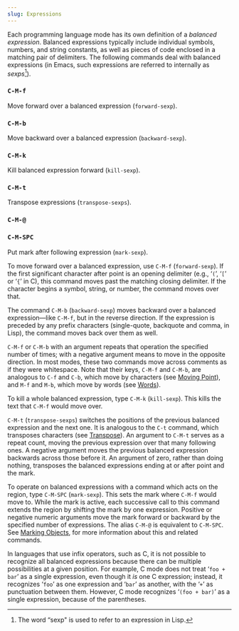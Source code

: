 ```yaml
---
slug: Expressions
---
```


Each programming language mode has its own definition of a *balanced expression*. Balanced expressions typically include individual symbols, numbers, and string constants, as well as pieces of code enclosed in a matching pair of delimiters. The following commands deal with balanced expressions (in Emacs, such expressions are referred to internally as *sexps*[^1]).

### `C-M-f`

Move forward over a balanced expression (`forward-sexp`).

### `C-M-b`

Move backward over a balanced expression (`backward-sexp`).

### `C-M-k`

Kill balanced expression forward (`kill-sexp`).

### `C-M-t`

Transpose expressions (`transpose-sexps`).

### `C-M-@`

### `C-M-SPC`

Put mark after following expression (`mark-sexp`).

To move forward over a balanced expression, use `C-M-f` (`forward-sexp`). If the first significant character after point is an opening delimiter (e.g., ‘`(`’, ‘`[`’ or ‘`{`’ in C), this command moves past the matching closing delimiter. If the character begins a symbol, string, or number, the command moves over that.

The command `C-M-b` (`backward-sexp`) moves backward over a balanced expression—like `C-M-f`, but in the reverse direction. If the expression is preceded by any prefix characters (single-quote, backquote and comma, in Lisp), the command moves back over them as well.

`C-M-f` or `C-M-b` with an argument repeats that operation the specified number of times; with a negative argument means to move in the opposite direction. In most modes, these two commands move across comments as if they were whitespace. Note that their keys, `C-M-f` and `C-M-b`, are analogous to `C-f` and `C-b`, which move by characters (see [Moving Point](Moving-Point)), and `M-f` and `M-b`, which move by words (see [Words](Words)).

To kill a whole balanced expression, type `C-M-k` (`kill-sexp`). This kills the text that `C-M-f` would move over.

`C-M-t` (`transpose-sexps`) switches the positions of the previous balanced expression and the next one. It is analogous to the `C-t` command, which transposes characters (see [Transpose](Transpose)). An argument to `C-M-t` serves as a repeat count, moving the previous expression over that many following ones. A negative argument moves the previous balanced expression backwards across those before it. An argument of zero, rather than doing nothing, transposes the balanced expressions ending at or after point and the mark.

To operate on balanced expressions with a command which acts on the region, type `C-M-SPC` (`mark-sexp`). This sets the mark where `C-M-f` would move to. While the mark is active, each successive call to this command extends the region by shifting the mark by one expression. Positive or negative numeric arguments move the mark forward or backward by the specified number of expressions. The alias `C-M-@` is equivalent to `C-M-SPC`. See [Marking Objects](Marking-Objects), for more information about this and related commands.

In languages that use infix operators, such as C, it is not possible to recognize all balanced expressions because there can be multiple possibilities at a given position. For example, C mode does not treat ‘`foo + bar`’ as a single expression, even though it *is* one C expression; instead, it recognizes ‘`foo`’ as one expression and ‘`bar`’ as another, with the ‘`+`’ as punctuation between them. However, C mode recognizes ‘`(foo + bar)`’ as a single expression, because of the parentheses.

[^1]: The word “sexp" is used to refer to an expression in Lisp.
